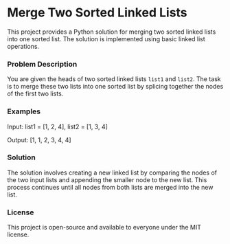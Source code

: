 # Merge Two Sorted Linked Lists

This project provides a Python solution for merging two sorted linked lists into one sorted list. The solution is implemented using basic linked list operations.

### Problem Description

You are given the heads of two sorted linked lists `list1` and `list2`. The task is to merge these two lists into one sorted list by splicing together the nodes of the first two lists.

### Examples

Input:   list1 = [1, 2, 4],   list2 = [1, 3, 4]

Output:   [1, 1, 2, 3, 4, 4]

### Solution

The solution involves creating a new linked list by comparing the nodes of the two input lists and appending the smaller node to the new list. This process continues until all nodes from both lists are merged into the new list.

### License

This project is open-source and available to everyone under the MIT license.

